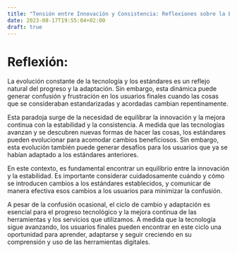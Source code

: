 ```yaml
---
title: "Tensión entre Innovación y Consistencia: Reflexiones sobre la Evolución de Estándares Tecnológicos"
date: 2023-08-17T19:55:04+02:00
draft: true
---
```

# Reflexión:
La evolución constante de la tecnología y los estándares es un reflejo natural del progreso y la adaptación. Sin embargo, esta dinámica puede generar confusión y frustración en los usuarios finales cuando las cosas que se consideraban estandarizadas y acordadas cambian repentinamente.

Esta paradoja surge de la necesidad de equilibrar la innovación y la mejora continua con la estabilidad y la consistencia. A medida que las tecnologías avanzan y se descubren nuevas formas de hacer las cosas, los estándares pueden evolucionar para acomodar cambios beneficiosos. Sin embargo, esta evolución también puede generar desafíos para los usuarios que ya se habían adaptado a los estándares anteriores.

En este contexto, es fundamental encontrar un equilibrio entre la innovación y la estabilidad. Es importante considerar cuidadosamente cuándo y cómo se introducen cambios a los estándares establecidos, y comunicar de manera efectiva esos cambios a los usuarios para minimizar la confusión.

A pesar de la confusión ocasional, el ciclo de cambio y adaptación es esencial para el progreso tecnológico y la mejora continua de las herramientas y los servicios que utilizamos. A medida que la tecnología sigue avanzando, los usuarios finales pueden encontrar en este ciclo una oportunidad para aprender, adaptarse y seguir creciendo en su comprensión y uso de las herramientas digitales.
